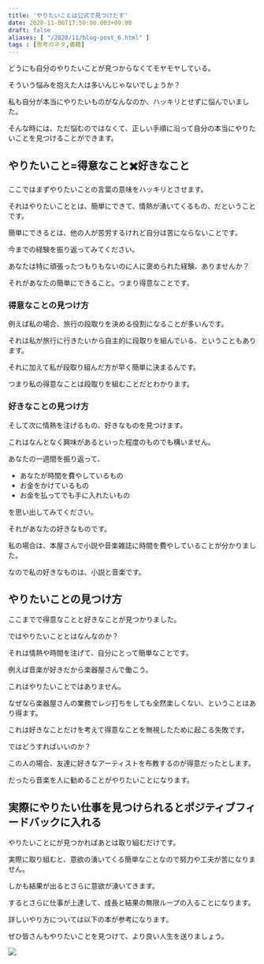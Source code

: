 ```yaml
---
title: 'やりたいことは公式で見つけだす'
date: 2020-11-06T17:50:00.003+09:00
draft: false
aliases: [ "/2020/11/blog-post_6.html" ]
tags : [思考のネタ,書籍]
---
```


どうにも自分のやりたいことが見つからなくてモヤモヤしている。

そういう悩みを抱えた人は多いんじゃないでしょうか？

私も自分が本当にやりたいものがなんなのか、ハッキリとせずに悩んでいました。

そんな時には、ただ悩むのではなくて、正しい手順に沿って自分の本当にやりたいことを見つけることができます。


## やりたいこと=得意なこと✖️好きなこと
ここではまずやりたいことの言葉の意味をハッキリとさせます。

それはやりたいこととは、簡単にできて、情熱が湧いてくるもの、だということです。

簡単にできるとは、他の人が苦労するけれど自分は苦にならないことです。

今までの経験を振り返ってみてください。

あなたは特に頑張ったつもりもないのに人に褒められた経験、ありませんか？

それがあなたの簡単にできること。つまり得意なことです。

### 得意なことの見つけ方

例えば私の場合、旅行の段取りを決める役割になることが多いんです。

それは私が旅行に行きたいから自主的に段取りを組んでいる、ということもあります。

それに加えて私が段取り組んだ方が早く簡単に決まるんです。

つまり私の得意なことは段取りを組むことだとわかります。

### 好きなことの見つけ方[](#好きなことの見つけ方 "好きなことの見つけ方")

そして次に情熱を注げるもの、好きなものを見つけます。

これはなんとなく興味があるといった程度のものでも構いません。

あなたの一週間を振り返って、

*   あなたが時間を費やしているもの
*   お金をかけているもの
*   お金を払ってでも手に入れたいもの

を思い出してみてください。

それがあなたの好きなものです。

私の場合は、本屋さんで小説や音楽雑誌に時間を費やしていることが分かりました。

なので私の好きなものは、小説と音楽です。

## やりたいことの見つけ方[](#やりたいことの見つけ方 "やりたいことの見つけ方")


ここまでで得意なことと好きなことが見つかりました。

ではやりたいこととはなんなのか？

それは情熱や時間を注げて、自分にとって簡単なことです。

例えば音楽が好きだから楽器屋さんで働こう。

これはやりたいことではありません。

なぜなら楽器屋さんの業務でレジ打ちをしても全然楽しくない、ということはあり得ます。

これは好きなことだけを考えて得意なことを無視したために起こる失敗です。

ではどうすればいいのか？

この人の場合、友達に好きなアーティストを布教するのが得意だったとします。

だったら音楽を人に勧めることがやりたいことになります。

## 実際にやりたい仕事を見つけられるとポジティブフィードバックに入れる[](#実際にやりたい仕事を見つけられるとポジティブフィードバックに入れる "実際にやりたい仕事を見つけられるとポジティブフィードバックに入れる")

やりたいことにが見つかればあとは取り組むだけです。

実際に取り組むと、意欲の湧いてくる簡単なことなので努力や工夫が苦になりません。

しかも結果が出るとさらに意欲が湧いてきます。

するとさらに仕事が上達して、成長と結果の無限ループの入ることになります。

詳しいやり方については以下の本が参考になります。

ぜひ皆さんもやりたいことを見つけて、より良い人生を送りましょう。

<div data-vc_mylinkbox_id="887689143"></div>

<script language="javascript" src="//ad.jp.ap.valuecommerce.com/servlet/jsbanner?sid=3563352&pid=887689140"></script><noscript><a href="//ck.jp.ap.valuecommerce.com/servlet/referral?sid=3563352&pid=887689140" rel="nofollow"><img src="//ad.jp.ap.valuecommerce.com/servlet/gifbanner?sid=3563352&pid=887689140" border="0"></a></noscript>